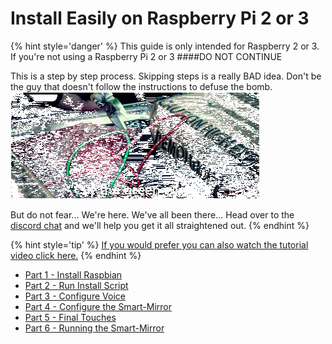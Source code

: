 # Install Easily on Raspberry Pi 2 or 3

{% hint style='danger' %}
This guide is only intended for Raspberry 2 or 3. If you're not using a Raspberry Pi 2 or 3
####DO NOT CONTINUE

This is a step by step process. Skipping steps is a really BAD idea. Don't be the guy that doesn't follow the instructions to defuse the bomb.
![](/images/smart-mirror-defuseBomb.gif)

But do not fear... We're here. We've all been there... Head over to the [discord chat](https://discord.gg/EMb4ynW) and we'll help you get it all straightened out.
{% endhint %}

{% hint style='tip' %}
[If you would prefer you can also watch the tutorial video click here.](#)
{% endhint %}

* [Part 1 - Install Raspbian](/docs/tutorials/Easy-Pi/Part-1.md)
* [Part 2 - Run Install Script](/docs/tutorials/Easy-Pi/Part-2.md)
* [Part 3 - Configure Voice](/docs/tutorials/Easy-Pi/Part-3.md)
* [Part 4 - Configure the Smart-Mirror](/docs/tutorials/Easy-Pi/Part-4.md)
* [Part 5 - Final Touches](/docs/tutorials/Easy-Pi/Part-5.md)
* [Part 6 - Running the Smart-Mirror](/docs/tutorials/Easy-Pi/Part-6.md)

